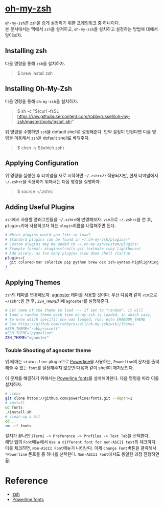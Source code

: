 # [oh-my-zsh](https://github.com/robbyrussell/oh-my-zsh)

`oh-my-zsh`은 `zsh`을 쉽게 설정하기 위한 프레임워크 중 하나이다.  
본 문서에서는 맥에서 `zsh`을 설저하고, `oh-my-zsh`을 설치하고 설정하는 방법에 대해서 알아보자.  

## Installing zsh

다음 명령을 통해 `zsh`을 설치하자. 

>$ brew install zsh

## Installing Oh-My-Zsh

다음 명령을 통해 `oh-my-zsh`을 설치하자. 

>$ sh -c "$(curl -fsSL https://raw.githubusercontent.com/robbyrussell/oh-my-zsh/master/tools/install.sh)"

위 명령을 수행하면 `zsh`을 default shell로 설정해준다. 만약 설정이 안된다면 다음 명령을 이용해서 `zsh`을 default shell로 바꿔주자.  

>$ chsh -s $(which zsh)

## Applying Configuration

위 명령을 실행한 후 터미널을 새로 시작하면 `~/.zshrc`가 적용되지만, 현재 터미널에서 `~/.zshrc`을 적용하기 위해서는 다음 명령을 실행하자.

>$ source ~/.zshrc

## Adding Useful Plugins

`zsh`에서 사용할 플러그인들을 `~/.zshrc`에 반영해보자. `vim`으로 `~/.zshrc`을 연 후, `plugins`키에 사용하고자 하는 `plugin`이름을 나열해주면 된다.  
```zsh
# Which plugins would you like to load?
# Standard plugins can be found in ~/.oh-my-zsh/plugins/*
# Custom plugins may be added to ~/.oh-my-zsh/custom/plugins/
# Example format: plugins=(rails git textmate ruby lighthouse)
# Add wisely, as too many plugins slow down shell startup.
plugins=(
  git colored-man colorize pip python brew osx zsh-syntax-highlighting
)
```

## Applying Themes

`zsh`의 테마를 변경해보자. [agnoster](https://github.com/agnoster/agnoster-zsh-theme) 테마를 사용할 것이다. 
우선 다음과 같이 `vim`으로 `~/zshrc`을 연 후, `ZSH_THEME`키에 `agnoster`를 설정해준다. 

```zsh
# Set name of the theme to load --- if set to "random", it will
# load a random theme each time oh-my-zsh is loaded, in which case,
# to know which specific one was loaded, run: echo $RANDOM_THEME
# See https://github.com/robbyrussell/oh-my-zsh/wiki/Themes
#ZSH_THEME="robbyrussell"
#ZSH_THEME="pygmalion"
ZSH_THEME="agnoster"
```

### Touble Shooting of agnoster theme

위 테마는 `status-line` plugin으로 [Powerline](https://github.com/powerline/powerline)을 사용하는, `Powerline`의 문자를 출력해줄 수 있는 `font`를 설정해주지 않으면 다음과 같이 shell이 깨져보인다.  

이 문제를 해결하기 위해서는 [Powerline fonts](https://github.com/powerline/fonts)를 설치해야한다. 다음 명령을 따라 이를 설치하자. 

```zsh
# clone
git clone https://github.com/powerline/fonts.git --depth=1
# install
cd fonts
./install.sh
# clean-up a bit
cd ..
rm -rf fonts
```

설치가 끝나면 `iTerm2 -> Preference -> Profiles -> Text Tab`을 선택한다.   
해당 탭의 `Font`메뉴에서 `Use a different font for non-ASCII text`의 체크하자. 이를 체크하면, `Non-ASCII Font`메뉴가 나타난다. 이제 `Change Font`버튼을 클릭해서 `*Powerline` 폰트들 중 하나를 선택한다. 
`Non-ASCII Font`에서도 동일한 과정 진행하면 끝.

# Reference

* [zsh](https://sourabhbajaj.com/mac-setup/iTerm/zsh.html)
* [Powerline fonts](https://github.com/powerline/fonts)

